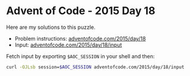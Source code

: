 # Advent of Code - 2015 Day 18
Here are my solutions to this puzzle.

* Problem instructions: [adventofcode.com/2015/day/18](https://adventofcode.com/2015/day/18)
* Input: [adventofcode.com/2015/day/18/input](https://adventofcode.com/2015/day/18/input)

Fetch input by exporting `$AOC_SESSION` in your shell and then:
```bash
curl -OJLsb session=$AOC_SESSION adventofcode.com/2015/day/18/input
```
